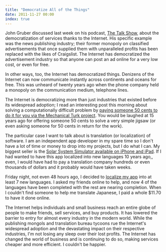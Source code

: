 ```yaml
---
title: "Democratize All of the Things"
date: 2011-11-27 00:00
index: true
---
```


John Gruber discussed last week on his podcast, [The Talk Show](http://5by5.tv/talkshow), about the democratization of services thanks to the Internet. His specific example was the news publishing industry; their former monopoly on classified advertisements that once supplied them with unparalleled profits has been replaced with the likes of Craigslist. The Internet has democratized the advertisement industry so that anyone can post an ad online for a very low cost, or even for free.

In other ways, too, the Internet has democratized things. Denizens of the Internet can now communicate instantly across continents and oceans for free. This was unheard of twenty years ago when the phone company held a monopoly on the communication medium, telephone lines.

The Internet is democratizing more than just industries that existed before its widespread adoption; I read an interesting post this morning about solving a computationally difficult problem by [paying someone 50 cents to do it for you via the Mechanical Turk project](http://code.recollect.com/post/13372390010/mechanical-turk-unshredder). You would be laughed at 15 years ago for offering someone 50 cents to solve a very simple jigsaw (or even asking someone for 50 cents in return for the work).

The particular case I want to talk about is translation (or localization) of software. I am an independent app developer in my spare time so I don't have a lot of time or money to drop into my projects, but I do what I can. My biggest seller is the [Solar System Simulator available on iPhone and iPad](http://itunes.apple.com/us/app/solar-system-simulation/id407799974?mt=8&ls=1). If I had wanted to have this app localized into new languages 10 years ago,, even, I would have had to pay a translation company hundreds or even thousands of dollars and it probably would have taken weeks.

Friday night, not even 48 hours ago, I decided to [localize my app](http://mygengo.com/string/p/solar-system-simulation-1) into at least 7 new languages. I asked my friends online to help, and now 4 of the languages have been completed with the rest are nearing completion. When I couldn't find someone to help me translate Japanese, I paid a whole $11.70 to have it done online.

The Internet helps individuals and small business reach an entire globe of people to make friends, sell services, and buy products. It has lowered the barrier to entry for almost every industry in the modern world. While the publishing mongols and translation bureau tycoons rue the Internet's widespread adoption and the&nbsp;devastating&nbsp;impact on their respective industries, I'm not losing any sleep over their lost profits. The Internet has changed the world of business and is continuing to do so, making services cheaper and more efficient. I couldn't be happier.

<!-- more -->
